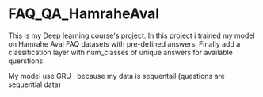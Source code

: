 # FAQ_QA_HamraheAval

This is my Deep learning course's project.
In this project i trained my model on Hamrahe Aval FAQ datasets with pre-defined answers. Finally add a classification layer with num_classes of unique answers for available querstions.

My model use GRU . because my data is sequentail (questions are sequential data)

